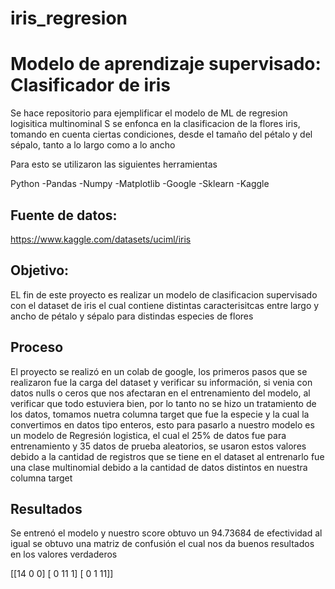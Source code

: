 # iris_regresion
# Modelo de aprendizaje supervisado: Clasificador de iris

Se hace repositorio para ejemplificar el modelo de ML de regresion logisitica multinominal
S se enfonca en la clasificacion de la flores iris,
tomando en cuenta ciertas condiciones, desde el tamaño del pétalo y del sépalo, tanto a lo largo como a lo ancho

Para esto se utilizaron las siguientes herramientas

Python
-Pandas
-Numpy
-Matplotlib
-Google 
-Sklearn
-Kaggle

## Fuente de datos:
https://www.kaggle.com/datasets/uciml/iris

## Objetivo:
EL fin de este proyecto es realizar un modelo de clasificacion supervisado con el dataset
de iris el cual contiene distintas caracterisitcas entre largo y ancho de pétalo y sépalo para distindas especies de flores

## Proceso

El proyecto se realizó en un colab de google, los primeros pasos que se realizaron fue la carga del dataset y verificar su información, si venia con datos nulls o ceros que nos afectaran
en el entrenamiento del modelo, al verificar que todo estuviera bien, por lo tanto no se hizo un tratamiento de los datos, 
tomamos nuetra columna target que fue la especie y la cual la convertimos en datos tipo enteros, esto para pasarlo a nuestro modelo
es un modelo de Regresión logistica, el cual el 25% de datos fue para entrenamiento y 35 datos de prueba aleatorios, 
se usaron estos valores debido a la cantidad de registros que se tiene en el dataset
al entrenarlo fue una clase multinomial debido a la cantidad de datos distintos en nuestra columna target

## Resultados
Se entrenó el modelo y nuestro score obtuvo un 94.73684 de efectividad
al igual se obtuvo una matriz de confusión el cual nos da buenos resultados en los valores verdaderos 

[[14  0  0]
 [ 0 11  1]
 [ 0  1 11]]
 
 
   



